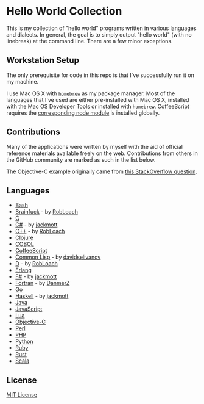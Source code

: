 # Hello World Collection

This is my collection of "hello world" programs written in various languages
and dialects. In general, the goal is to simply output "hello world" (with no
linebreak) at the command line. There are a few minor exceptions.

## Workstation Setup

The only prerequisite for code in this repo is that I've successfully run it on
my machine.

I use Mac OS X with [`homebrew`](http://brew.sh/) as my package manager. Most
of the languages that I've used are either pre-installed with Mac OS X,
installed with the Mac OS Developer Tools or installed with `homebrew`.
CoffeeScript requires the [corresponding node module](https://www.npmjs.com/package/coffee-script)
is installed globally.

## Contributions

Many of the applications were written by myself with the aid of official
reference materials available freely on the web. Contributions from others
in the GitHub community are marked as such in the list below.

The Objective-C example originally came from [this StackOverflow question](http://stackoverflow.com/questions/7473246/compile-an-ios-objective-c-command-line-app-through-gcc-on-mac).

## Languages

 * [Bash](./bash/)
 * [Brainfuck](./brainfuck/) - by [RobLoach](https://github.com/RobLoach)
 * [C](./c/)
 * [C#](./csharp/) - by [jackmott](https://github.com/jackmott)
 * [C++](./cpp/) - by [RobLoach](https://github.com/RobLoach)
 * [Clojure](./clojure/)
 * [COBOL](./cobol/)
 * [CoffeeScript](./coffeescript/)
 * [Common Lisp](./common-lisp/) - by [davidselivanov](https://github.com/davidselivanov)
 * [D](./d/) - by [RobLoach](https://github.com/RobLoach)
 * [Erlang](./erlang/)
 * [F#](./fsharp/) - by [jackmott](https://github.com/jackmott)
 * [Fortran](./fortran/) - by [DanmerZ](https://github.com/DanmerZ)
 * [Go](./go/)
 * [Haskell](./haskell/) - by [jackmott](https://github.com/jackmott)
 * [Java](./java/)
 * [JavaScript](./javascript/)
 * [Lua](./lua/)
 * [Objective-C](./objective-c/)
 * [Perl](./perl/)
 * [PHP](./php/)
 * [Python](./python/)
 * [Ruby](./ruby/)
 * [Rust](./rust/)
 * [Scala](./scala/)

## License

[MIT License](LICENSE.md)
